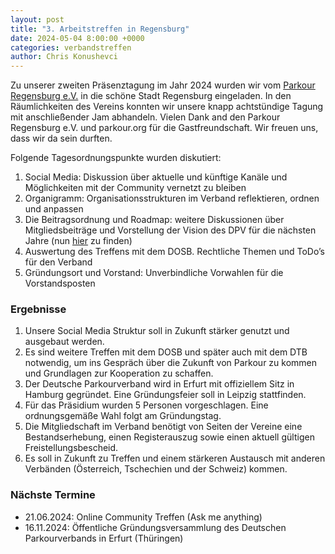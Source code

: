 ```yaml
---
layout: post
title: "3. Arbeitstreffen in Regensburg"
date: 2024-05-04 8:00:00 +0000
categories: verbandstreffen
author: Chris Konushevci
---
```


Zu unserer zweiten Präsenztagung im Jahr 2024 wurden wir vom [Parkour Regensburg e.V.](https://www.parkour-regensburg.de/) in die schöne Stadt Regensburg eingeladen. In den Räumlichkeiten des Vereins konnten wir unsere knapp achtstündige Tagung mit anschließender Jam abhandeln. Vielen Dank and den Parkour Regensburg e.V. und parkour.org für die Gastfreundschaft. Wir freuen uns, dass wir da sein durften.

Folgende Tagesordnungspunkte wurden diskutiert:

1. Social Media: Diskussion über aktuelle und künftige Kanäle und Möglichkeiten mit der Community vernetzt zu bleiben
2. Organigramm: Organisationsstrukturen im Verband reflektieren, ordnen und anpassen
3. Die Beitragsordnung und Roadmap: weitere Diskussionen über Mitgliedsbeiträge und Vorstellung der Vision des DPV für die nächsten Jahre (nun [hier](https://parkour-deutschland.de/roadmap/) zu finden)
4. Auswertung des Treffens mit dem DOSB. Rechtliche Themen und ToDo’s für den Verband
5. Gründungsort und Vorstand: Unverbindliche Vorwahlen für die Vorstandsposten

### Ergebnisse

1. Unsere Social Media Struktur soll in Zukunft stärker genutzt und ausgebaut werden.
2. Es sind weitere Treffen mit dem DOSB und später auch mit dem DTB notwendig, um ins Gespräch über die Zukunft von Parkour zu kommen und Grundlagen zur Kooperation zu schaffen.
3. Der Deutsche Parkourverband wird in Erfurt mit offiziellem Sitz in Hamburg gegründet. Eine Gründungsfeier soll in Leipzig stattfinden.
4. Für das Präsidium wurden 5 Personen vorgeschlagen. Eine ordnungsgemäße Wahl folgt am Gründungstag.
5. Die Mitgliedschaft im Verband benötigt von Seiten der Vereine eine Bestandserhebung, einen Registerauszug sowie einen aktuell gültigen Freistellungsbescheid.
6. Es soll in Zukunft zu Treffen und einem stärkeren Austausch mit anderen Verbänden (Österreich, Tschechien und der Schweiz) kommen.

### Nächste Termine

- 21.06.2024: Online Community Treffen (Ask me anything)
- 16.11.2024: Öffentliche Gründungsversammlung des Deutschen Parkourverbands in Erfurt (Thüringen)
